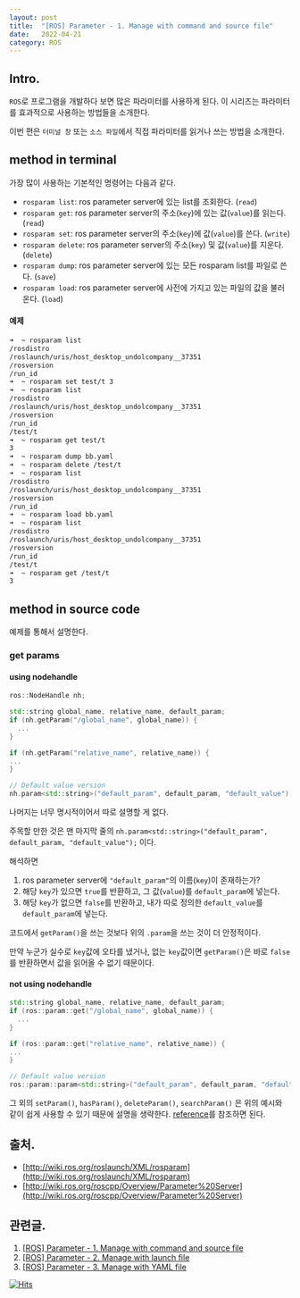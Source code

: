 ```yaml
---
layout: post
title:  "[ROS] Parameter - 1. Manage with command and source file"
date:   2022-04-21
category: ROS
---
```


## Intro.
`ROS`로 프로그램을 개발하다 보면 많은 파라미터를 사용하게 된다. 이 시리즈는 파라미터를 효과적으로 사용하는 방법들을 소개한다.

이번 편은 `터미널 창` 또는 `소스 파일`에서 직접 파라미터를 읽거나 쓰는 방법을 소개한다.

## method in terminal
가장 많이 사용하는 기본적인 명령어는 다음과 같다.

- `rosparam list`: ros parameter server에 있는 list를 조회한다. (`read`)
- `rosparam get`: ros parameter server의 주소(`key`)에 있는 값(`value`)를 읽는다. (`read`)
- `rosparam set`: ros parameter server의 주소(`key`)에 값(`value`)를 쓴다. (`write`)
- `rosparam delete`: ros parameter server의 주소(`key`) 및 값(`value`)를 지운다. (`delete`)
- `rosparam dump`: ros parameter server에 있는 모든 rosparam list를 파일로 쓴다. (`save`)
- `rosparam load`: ros parameter server에 사전에 가지고 있는 파일의 값을 불러온다. (`load`)

#### 예제
```bash
➜  ~ rosparam list
/rosdistro
/roslaunch/uris/host_desktop_undolcompany__37351
/rosversion
/run_id
➜  ~ rosparam set test/t 3
➜  ~ rosparam list
/rosdistro
/roslaunch/uris/host_desktop_undolcompany__37351
/rosversion
/run_id
/test/t
➜  ~ rosparam get test/t
3
➜  ~ rosparam dump bb.yaml
➜  ~ rosparam delete /test/t
➜  ~ rosparam list
/rosdistro
/roslaunch/uris/host_desktop_undolcompany__37351
/rosversion
/run_id
➜  ~ rosparam load bb.yaml
➜  ~ rosparam list
/rosdistro
/roslaunch/uris/host_desktop_undolcompany__37351
/rosversion
/run_id
/test/t
➜  ~ rosparam get /test/t
3
```

## method in source code
예제를 통해서 설명한다.

### get params
#### using nodehandle

```cpp
ros::NodeHandle nh;

std::string global_name, relative_name, default_param;
if (nh.getParam("/global_name", global_name)) {
  ...
}

if (nh.getParam("relative_name", relative_name)) {
...
}

// Default value version
nh.param<std::string>("default_param", default_param, "default_value");
```

나머지는 너무 명시적이어서 따로 설명할 게 없다. 

주목할 만한 것은 맨 마지막 줄의 `nh.param<std::string>("default_param", default_param, "default_value");` 이다.

해석하면 
1. ros parameter server에 `"default_param"`의 이름(`key`)이 존재하는가?
2. 해당 `key`가 있으면 `true`를 반환하고, 그 값(`value`)를 `default_param`에 넣는다.
3. 해당 `key`가 없으면 `false`를 반환하고, 내가 따로 정의한 `default_value`를 `default_param`에 넣는다.

코드에서 `getParam()`을 쓰는 것보다 위의 `.param`을 쓰는 것이 더 안정적이다. 

만약 누군가 실수로 `key`값에 오타를 냈거나, 없는 `key`값이면 `getParam()`은 바로 `false`를 반환하면서 값을 읽어올 수 없기 때문이다.

#### not using nodehandle
```cpp
std::string global_name, relative_name, default_param;
if (ros::param::get("/global_name", global_name)) {
  ...
}

if (ros::param::get("relative_name", relative_name)) {
...
}

// Default value version
ros::param::param<std::string>("default_param", default_param, "default_value");
```

그 외의 `setParam()`, `hasParam()`, `deleteParam()`, `searchParam()` 은 위의 예시와 같이 쉽게 사용할 수 있기 때문에 설명을 생략한다. [reference](http://wiki.ros.org/roscpp/Overview/Parameter%20Server)를 참조하면 된다.

## 출처.
- [http://wiki.ros.org/roslaunch/XML/rosparam](http://wiki.ros.org/roslaunch/XML/rosparam)
- [http://wiki.ros.org/roscpp/Overview/Parameter%20Server](http://wiki.ros.org/roscpp/Overview/Parameter%20Server)

## 관련글.
1. [[ROS] Parameter - 1. Manage with command and source file](https://undol26.github.io/ros/2022/04/21/ros-param1.html)
2. [[ROS] Parameter - 2. Manage with launch file](https://undol26.github.io/ros/2022/04/22/ros-param2.html)
3. [[ROS] Parameter - 3. Manage with YAML file](https://undol26.github.io/ros/2022/04/23/ros-param3.html)

[![Hits](https://hits.seeyoufarm.com/api/count/incr/badge.svg?url=https%3A%2F%2Fundol26.github.io%2Fros%2F2022%2F04%2F21%2Fros-param1.html&count_bg=%2379C83D&title_bg=%23555555&icon=&icon_color=%23E7E7E7&title=hits&edge_flat=false)](https://hits.seeyoufarm.com)